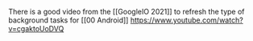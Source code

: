 
There is a good video from the [[GoogleIO 2021]] to refresh the type of background tasks for [[00 Android]]
https://www.youtube.com/watch?v=cgaktoUoDVQ